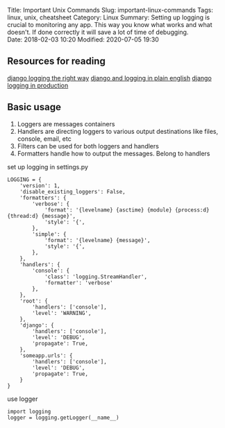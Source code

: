 Title: Important Unix Commands
Slug: important-linux-commands
Tags: linux, unix, cheatsheet
Category: Linux
Summary: Setting up logging is crucial to monitoring any app. This way you know what works and what doesn't. If done correctly it will save a lot of time of debugging.  
Date: 2018-02-03 10:20
Modified: 2020-07-05 19:30

## Resources for reading
[django logging the right way](https://lincolnloop.com/blog/django-logging-right-way/)
[django and logging in plain english](https://djangodeconstructed.com/2018/12/18/django-and-python-logging-in-plain-english/)
[django logging in production](https://mattsegal.dev/file-logging-django.html)


## Basic usage
1. Loggers are messages containers
2. Handlers are directing loggers to various output destinations like files, console, email, etc
3. Filters can be used for both loggers and handlers
4. Formatters handle how to output the messages. Belong to handlers

set up logging in settings.py
```
LOGGING = {
    'version': 1,
    'disable_existing_loggers': False,
    'formatters': {
        'verbose': {
            'format': '{levelname} {asctime} {module} {process:d} {thread:d} {message}',
            'style': '{',
        },
        'simple': {
            'format': '{levelname} {message}',
            'style': '{',
        },
    },
    'handlers': {
        'console': {
            'class': 'logging.StreamHandler',
            'formatter': 'verbose'
        },
    },
    'root': {
        'handlers': ['console'],
        'level': 'WARNING',
    },
    'django': {
        'handlers': ['console'],
        'level': 'DEBUG',
        'propagate': True,
    },
    'someapp.urls': {
        'handlers': ['console'],
        'level': 'DEBUG',
        'propagate': True,
    }
}
```

use logger
```
import logging
logger = logging.getLogger(__name__)
```